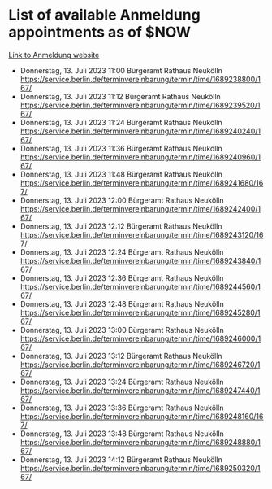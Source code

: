 # List of available Anmeldung appointments as of $NOW
[Link to Anmeldung website](https://service.berlin.de/terminvereinbarung/termin/tag.php?termin=1&anliegen[]=120686&dienstleisterlist=122210,122217,327316,122219,327312,122227,327314,122231,327346,122243,327348,122254,122252,329742,122260,329745,122262,329748,122271,327278,122273,327274,122277,327276,330436,122280,327294,122282,327290,122284,327292,122291,327270,122285,327266,122286,327264,122296,327268,150230,329760,122297,327286,122294,327284,122312,329763,122314,329775,122304,327330,122311,327334,122309,327332,317869,122281,327352,122279,329772,122283,122276,327324,122274,327326,122267,329766,122246,327318,122251,327320,122257,327322,122208,327298,122226,327300&herkunft=http%3A%2F%2Fservice.berlin.de%2Fdienstleistung%2F120686%2F)
- Donnerstag, 13. Juli 2023 11:00 Bürgeramt Rathaus Neukölln https://service.berlin.de/terminvereinbarung/termin/time/1689238800/167/
- Donnerstag, 13. Juli 2023 11:12 Bürgeramt Rathaus Neukölln https://service.berlin.de/terminvereinbarung/termin/time/1689239520/167/
- Donnerstag, 13. Juli 2023 11:24 Bürgeramt Rathaus Neukölln https://service.berlin.de/terminvereinbarung/termin/time/1689240240/167/
- Donnerstag, 13. Juli 2023 11:36 Bürgeramt Rathaus Neukölln https://service.berlin.de/terminvereinbarung/termin/time/1689240960/167/
- Donnerstag, 13. Juli 2023 11:48 Bürgeramt Rathaus Neukölln https://service.berlin.de/terminvereinbarung/termin/time/1689241680/167/
- Donnerstag, 13. Juli 2023 12:00 Bürgeramt Rathaus Neukölln https://service.berlin.de/terminvereinbarung/termin/time/1689242400/167/
- Donnerstag, 13. Juli 2023 12:12 Bürgeramt Rathaus Neukölln https://service.berlin.de/terminvereinbarung/termin/time/1689243120/167/
- Donnerstag, 13. Juli 2023 12:24 Bürgeramt Rathaus Neukölln https://service.berlin.de/terminvereinbarung/termin/time/1689243840/167/
- Donnerstag, 13. Juli 2023 12:36 Bürgeramt Rathaus Neukölln https://service.berlin.de/terminvereinbarung/termin/time/1689244560/167/
- Donnerstag, 13. Juli 2023 12:48 Bürgeramt Rathaus Neukölln https://service.berlin.de/terminvereinbarung/termin/time/1689245280/167/
- Donnerstag, 13. Juli 2023 13:00 Bürgeramt Rathaus Neukölln https://service.berlin.de/terminvereinbarung/termin/time/1689246000/167/
- Donnerstag, 13. Juli 2023 13:12 Bürgeramt Rathaus Neukölln https://service.berlin.de/terminvereinbarung/termin/time/1689246720/167/
- Donnerstag, 13. Juli 2023 13:24 Bürgeramt Rathaus Neukölln https://service.berlin.de/terminvereinbarung/termin/time/1689247440/167/
- Donnerstag, 13. Juli 2023 13:36 Bürgeramt Rathaus Neukölln https://service.berlin.de/terminvereinbarung/termin/time/1689248160/167/
- Donnerstag, 13. Juli 2023 13:48 Bürgeramt Rathaus Neukölln https://service.berlin.de/terminvereinbarung/termin/time/1689248880/167/
- Donnerstag, 13. Juli 2023 14:12 Bürgeramt Rathaus Neukölln https://service.berlin.de/terminvereinbarung/termin/time/1689250320/167/
